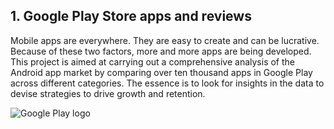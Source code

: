 ## 1. Google Play Store apps and reviews
<p>Mobile apps are everywhere. They are easy to create and can be lucrative. Because of these two factors, more and more apps are being developed. This project is aimed at carrying out a comprehensive analysis of the Android app market by comparing over ten thousand apps in Google Play across different categories. The essence is to look for insights in the data to devise strategies to drive growth and retention.</p>
<p><img src="https://assets.datacamp.com/production/project_619/img/google_play_store.png" alt="Google Play logo"></p>